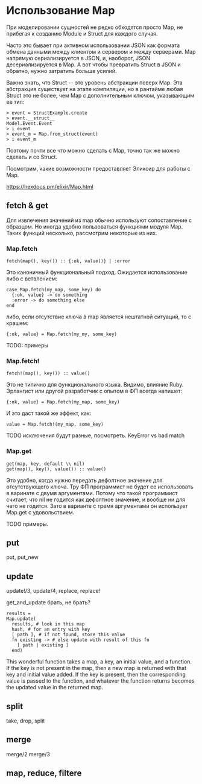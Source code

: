 # Использование Map

При моделировании сущностей не редко обходятся просто Map, не прибегая к созданию Module и Struct для каждого случая.

Часто это бывает при активном использовании JSON как формата обмена данными между клиентом и сервером и между серверами. Map напрямую сериализируется в JSON, и, наоборот, JSON десериализируется в Map. А вот чтобы превратить Struct в JSON и обратно, нужно затратить больше усилий.

Важно знать, что Struct -- это уровень абстракции поверх Map. Эта абстракция существует на этапе компиляции, но в рантайме любая Struct это не более, чем Map с дополнительным ключом, указывающим ее тип:
```
> event = StructExample.create
> event.__struct__
Model.Event.Event
> i event
> event_m = Map.from_struct(event)
> i event_m
```

Поэтому почти все что можно сделать с Map, точно так же можно сделать и со Struct. 

Посмотрим, какие возможности предоставляет Эликсир для работы с Map. 

https://hexdocs.pm/elixir/Map.html


## fetch & get

Для извлечения значений из map обычно используют сопоставление с образцом. Но иногда удобно пользоваться функциями модуля Map. Таких функций несколько, рассмотрим некоторые из них.


### Map.fetch

```
fetch(map(), key()) :: {:ok, value()} | :error
```

Это каноничный функциональный подход. Ожидается использование либо с ветвлением:
```
case Map.fetch(my_map, some_key) do
  {:ok, value} -> do something
  :error -> do something else
end
```
либо, если отсутствие ключа в map является нештатной ситуаций, то с крашем:
```
{:ok, value} = Map.fetch(my_my, some_key)
```
TODO: примеры


### Map.fetch!

```
fetch!(map(), key()) :: value()
```

Это не типично для функционального языка. Видимо, влияние Ruby. Эрлангист или другой разработчик с опытом в ФП всегда напишет:
```
{:ok, value} = Map.fetch(my_map, some_key)
``` 
И это даст такой же эффект, как:
```
value = Map.fetch!(my_map, some_key)
```
TODO исключения будут разные, посмотреть.
KeyError vs bad match 


### Map.get

```
get(map, key, default \\ nil)
get(map(), key(), value()) :: value()
```

Это удобно, когда нужно передать дефолтное значение для отсутствующего ключа. Тру ФП программист не будет ее использовать в варинате с двумя аргументами. Потому что такой программист считает, что nil не годится как дефолтное значение, и вообще ни для чего не годится. Зато в варианте с тремя аргументами он использует Map.get с удовольствием. 

TODO примеры.


## put
put, put_new


## update
update!/3, update/4, replace, replace!

get_and_update брать, не брать?

```
results =
Map.update(
  results, # look in this map
  hash, # for an entry with key
  [ path ], # if not found, store this value
  fn existing -> # else update with result of this fn
    [ path | existing ]
  end)
```

This wonderful function takes a map, a key, an initial value, and a function. 
If the key is not present in the map, then a new map is returned 
with that key and initial value added. 
If the key is present, then the corresponding value is passed to the function, 
and whatever the function returns becomes the updated value in the returned map.

## split
take, drop, split

## merge
merge/2 merge/3

## map, reduce, filtere
